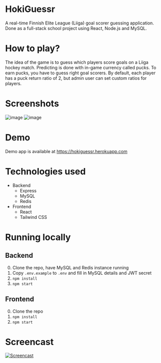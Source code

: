 # HokiGuessr
A real-time Finnish Elite League (Liiga) goal scorer guessing application. Done as a full-stack school project using React, Node.js and MySQL.

# How to play?
The idea of the game is to guess which players score goals on a Liiga hockey match. Predicting is done with in-game currency called pucks. To earn pucks, you have to guess right goal scorers. By default, each player has a puck return ratio of 2, but admin user can set custom ratios for players.

# Screenshots
![image](https://user-images.githubusercontent.com/8779141/149005020-968d5883-b572-41f6-bbc9-a8cda6b89ab9.png)
![image](https://user-images.githubusercontent.com/8779141/149005070-529088ee-2093-4f3d-9c14-416f7399b392.png)

# Demo
Demo app is available at https://hokiguessr.herokuapp.com

# Technologies used
- Backend
  - Express
  - MySQL
  - Redis 
- Frontend
  - React
  - Tailwind CSS

# Running locally
## Backend
0. Clone the repo, have MySQL and Redis instance running
1. Copy `.env.example` to `.env` and fill in MySQL details and JWT secret
2. `npm install`
3. `npm start`

## Frontend
0. Clone the repo
1. `npm install`
2. `npm start`

# Screencast
[![Screencast](https://img.youtube.com/vi/LbvHkCIjIiY/hq1.jpg)](https://www.youtube.com/watch?v=LbvHkCIjIiY)
